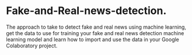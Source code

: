 # Fake-and-Real-news-detection.
The approach to take to detect fake and real news using machine learning, get the data to use for training your fake and real news detection machine learning model and learn how to import and use the data in your Google Colaboratory project.
